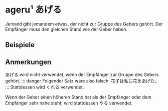 ---
---

<script setup>
import Example from "../components/Example.vue"
</script>

# ageru¹ あげる

Jemand gibt jemandem etwas, der nicht zur Gruppe des Gebers gehört. Der Empfänger muss den gleichen Stand wie der Geber haben.

## Beispiele

<Example jp="私は良子に花をあげた。" de="Ich habe Yoko Blumen gegeben." />

## Anmerkungen

あげる wird nicht verwendet, wenn der Empfänger zur Gruppe des Gebers gehört.
::: danger Folgender Satz wäre also falsch:
花子は私に花をあげた。
:::
Stattdessen wird くれる verwendet.

Wenn der Geber einen höheren Stand hat als der Empfänger oder dem Empfänger sehr nahe steht, wird stattdessen やる verwendet.
